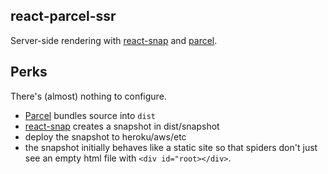 ## react-parcel-ssr

Server-side rendering with [react-snap](https://github.com/geelen/react-snap) and [parcel](https://github.com/parcel-bundler/parcel). 

## Perks

There's (almost) nothing to configure.

- [Parcel](https://github.com/parcel-bundler/parcel) bundles source into `dist`
- [react-snap](https://github.com/geelen/react-snap) creates a snapshot in dist/snapshot
- deploy the snapshot to heroku/aws/etc
- the snapshot initially behaves like a static site so that spiders don't just see an empty html file with `<div id="root></div>`.

